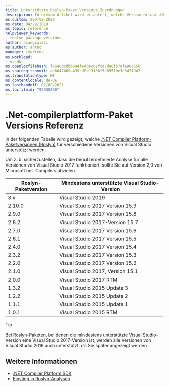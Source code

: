 ```yaml
---
title: Unterstützte Roslyn-Paket Versions Zuordnungen
description: In diesem Artikel wird erläutert, welche Versionen von .NET Compiler Platform (Roslyn)-Paketen für verschiedene Versionen von Visual Studio unterstützt werden.
ms.custom: SEO-VS-2020
ms.date: 04/29/2019
ms.topic: reference
helpviewer_keywords:
- roslyn package versions
author: acangialosi
ms.author: anthc
manager: jmartens
ms.workload:
- vssdk
ms.openlocfilehash: f76a8dcdbb644fe456c62fca7de6fb7afe96d556
ms.sourcegitcommit: ae6d47b09a439cd0e13180f5e89510e3e347fd47
ms.translationtype: MT
ms.contentlocale: de-DE
ms.lasthandoff: 02/08/2021
ms.locfileid: "99935890"
---
```

# <a name="net-compiler-platform-package-version-reference"></a>.Net-compilerplattform-Paket Versions Referenz

In der folgenden Tabelle wird gezeigt, welche [.NET Compiler Platform-Paketversionen (Roslyn)](https://www.nuget.org/packages/Microsoft.Net.Compilers/) für verschiedene Versionen von Visual Studio unterstützt werden.

Um z. b. sicherzustellen, dass die benutzerdefinierte Analyse für alle Versionen von Visual Studio 2017 funktioniert, sollte Sie auf Version 2,0 von Microsoft.net. Compilers abzielen.

| Roslyn-Paketversion | Mindestens unterstützte Visual Studio-Version |
| - | - |
| 3.x | Visual Studio 2019 |
| 2.10.0 | Visual Studio 2017 Version 15.9 |
| 2.9.0 | Visual Studio 2017 Version 15.8 |
| 2.8.2 | Visual Studio 2017-Version 15.7 |
| 2.7.0 | Visual Studio 2017 Version 15.6 |
| 2.6.1 | Visual Studio 2017 Version 15.5 |
| 2.4.0 | Visual Studio 2017 Version 15.4 |
| 2.3.2 | Visual Studio 2017 Version 15.3 |
| 2.2.0 | Visual Studio 2017 Version 15.2 |
| 2.1.0 | Visual Studio 2017, Version 15.1 |
| 2.0.0 | Visual Studio 2017 RTM |
| 1.3.2 | Visual Studio 2015 Update 3 |
| 1.2.2 | Visual Studio 2015 Update 2 |
| 1.1.1 | Visual Studio 2015 Update 1 |
| 1.0.1 | Visual Studio 2015 RTM |

> [!TIP]
> Bei Roslyn-Paketen, bei denen die mindestens unterstützte Visual Studio-Version eine Visual Studio 2017-Version ist, werden alle Versionen von Visual Studio 2019 auch unterstützt, da Sie später angezeigt werden.

## <a name="see-also"></a>Weitere Informationen

- [.NET Compiler Platform SDK](/dotnet/csharp/roslyn-sdk/)
- [Einstieg in Roslyn-Analysen](getting-started-with-roslyn-analyzers.md)
